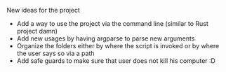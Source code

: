New ideas for the project
- Add a way to use the project via the command line (similar to Rust project damn)
- Add new usages by having argparse to parse new arguments
- Organize the folders either by where the script is invoked or by where the user says so via a path
- Add safe guards to make sure that user does not kill his computer :D  